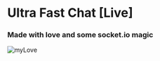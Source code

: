 # Ultra Fast Chat [Live]
### Made with love and some socket.io magic
![myLove](https://s15.postimg.org/ywc63uwdn/Workspace_1_048.png)
